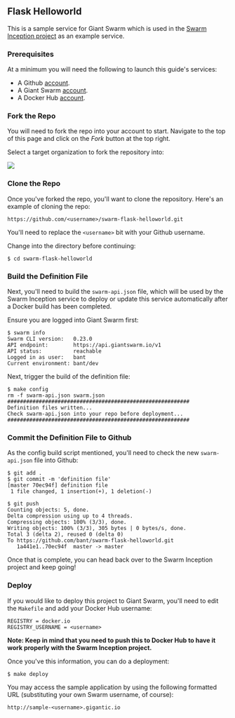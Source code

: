 ## Flask Helloworld
This is a sample service for Giant Swarm which is used in the [Swarm Inception project](https://github.com/giantswarm/swarm-inception) as an example service.

### Prerequisites
At a minimum you will need the following to launch this guide's services:

* A Github [account](https://github.com).
* A Giant Swarm [account](https://giantswarm.io/request-invite/).
* A Docker Hub [account](https://hub.docker.com).

### Fork the Repo
You will need to fork the repo into your account to start. Navigate to the top of this page and click on the *Fork* button at the top right.

Select a target organization to fork the repository into:

![](https://raw.githubusercontent.com/giantswarm/swarm-flask-helloworld/master/assets/fork.png)

### Clone the Repo
Once you've forked the repo, you'll want to clone the repository. Here's an example of cloning the repo:

```
https://github.com/<username>/swarm-flask-helloworld.git
```

You'll need to replace the `<username>` bit with your Github username.

Change into the directory before continuing:

```
$ cd swarm-flask-helloworld
```

### Build the Definition File
Next, you'll need to build the `swarm-api.json` file, which will be used by the Swarm Inception service to deploy or update this service automatically after a Docker build has been completed.

Ensure you are logged into Giant Swarm first:

```
$ swarm info
Swarm CLI version:   0.23.0
API endpoint:        https://api.giantswarm.io/v1
API status:          reachable
Logged in as user:   bant
Current environment: bant/dev
```

Next, trigger the build of the definition file:

```
$ make config
rm -f swarm-api.json swarm.json
##########################################################
Definition files written...
Check swarm-api.json into your repo before deployment...
##########################################################
```

### Commit the Definition File to Github
As the config build script mentioned, you'll need to check the new `swarm-api.json` file into Github:

```
$ git add .
$ git commit -m 'definition file'
[master 70ec94f] definition file
 1 file changed, 1 insertion(+), 1 deletion(-)

$ git push
Counting objects: 5, done.
Delta compression using up to 4 threads.
Compressing objects: 100% (3/3), done.
Writing objects: 100% (3/3), 305 bytes | 0 bytes/s, done.
Total 3 (delta 2), reused 0 (delta 0)
To https://github.com/bant/swarm-flask-helloworld.git
   1a441e1..70ec94f  master -> master
```

Once that is complete, you can head back over to the Swarm Inception project and keep going!

### Deploy
If you would like to deploy this project to Giant Swarm, you'll need to edit the `Makefile` and add your Docker Hub username:

```
REGISTRY = docker.io
REGISTRY_USERNAME = <username>
```

**Note: Keep in mind that you need to push this to Docker Hub to have it work properly with the Swarm Inception project.**

Once you've this information, you can do a deployment:

```
$ make deploy
```

You may access the sample application by using the following formatted URL (substituting your own Swarm username, of course):

```
http://sample-<username>.gigantic.io
```
